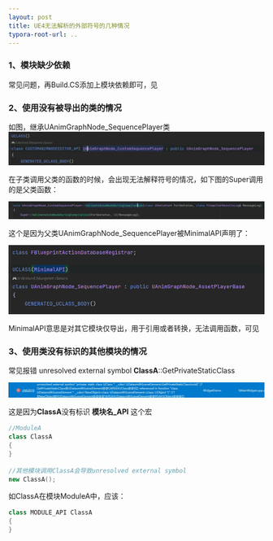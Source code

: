 ```yaml
---
layout: post
title: UE4无法解析的外部符号的几种情况
typora-root-url: ..
---
```




### 1、模块缺少依赖

常见问题，再Build.CS添加上模块依赖即可，见

[官方文档]: https://docs.unrealengine.com/4.27/en-US/ProductionPipelines/BuildTools/UnrealBuildTool/ModuleFiles/





### 2、使用没有被导出的类的情况

如图，继承UAnimGraphNode_SequencePlayer类![image-20220215162904533](/assets/postasset/2022-2-15-UE4无法解析的外部符号的几种情况/image-20220215162904533.png)

在子类调用父类的函数的时候，会出现无法解释符号的情况，如下图的Super调用的是父类函数：

![image-20220215164230668](/assets/postasset/2022-2-15-UE4无法解析的外部符号的几种情况/image-20220215164230668.png)





这个是因为父类UAnimGraphNode_SequencePlayer被MinimalAPI声明了：

![image-20220215163148425](/assets/postasset/2022-2-15-UE4无法解析的外部符号的几种情况/image-20220215163148425.png)

MinimalAPI意思是对其它模块仅导出，用于引用或者转换，无法调用函数，可见

[官方文档]: https://docs.unrealengine.com/4.27/en-US/ProgrammingAndScripting/GameplayArchitecture/Classes/Specifiers



### 3、使用类没有标识的其他模块的情况

常见报错 unresolved external symbol **ClassA**::GetPrivateStaticClass

![image-20220222163322647](/assets/postasset/2022-2-15-UE4无法解析的外部符号的几种情况/image-20220222163322647.png)



这是因为**ClassA**没有标识 **模块名_API** 这个宏

```c++
//ModuleA
class ClassA
{
}

//其他模块调用ClassA会导致unresolved external symbol
new ClassA();
```

如ClassA在模块ModuleA中，应该：

```c++
class MODULE_API ClassA
{
}
```